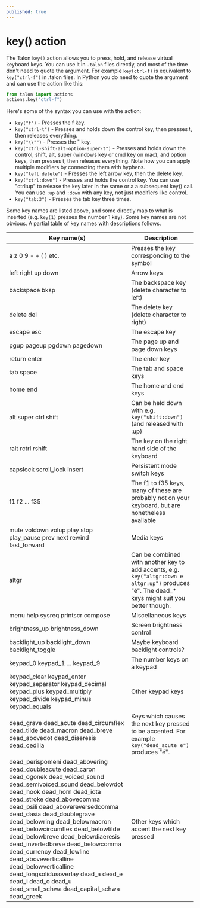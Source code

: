 ```yaml
---
published: true
---
```

# key() action

The Talon `key()` action allows you to press, hold, and release virtual keyboard keys. You can use it in `.talon` files directly, and most of the time don't need to quote the argument. For example `key(ctrl-f)` is equivalent to `key("ctrl-f")` in .talon files. In Python you do need to quote the argument and can use the action like this:

```python
from talon import actions
actions.key("ctrl-f")
```

Here's some of the syntax you can use with the action:

* `key("f")` - Presses the f key.
* `key("ctrl-t")` - Presses and holds down the control key, then presses t, then releases everything.
* `key("\\"")` - Presses the " key.
* `key("ctrl-shift-alt-option-super-t")` - Presses and holds down the control, shift, alt, super (windows key or cmd key on mac), and option keys, then presses t, then releases everything. Note how you can apply multiple modifiers by connecting them with hyphens.
* `key("left delete")` - Presses the left arrow key, then the delete key.
* `key("ctrl:down")` - Presses and holds the control key. You can use "ctrl:up" to release the key later in the same or a a subsequent key() call. You can use `:up` and `:down` with any key, not just modifiers like control.
* `key("tab:3")` - Presses the tab key three times.

Some key names are listed above, and some directly map to what is inserted (e.g. `key(1)` presses the number 1 key). Some key names are not obvious. A partial table of key names with descriptions follows.

| Key name(s) | Description |
| --- | --- |
| a z 0 9 - + ( ) etc. | Presses the key corresponding to the symbol |
| left right up down | Arrow keys |
| backspace bksp | The backspace key (delete character to left) |
| delete del | The delete key (delete character to right) |
| escape esc | The escape key |
| pgup pageup pgdown pagedown | The page up and page down keys |
| return enter | The enter key |
| tab space | The tab and space keys |
| home end | The home and end keys |
| alt super ctrl shift | Can be held down with e.g. `key("shift:down")` (and released with :up) |
| ralt rctrl rshift | The key on the right hand side of the keyboard |
| capslock scroll_lock insert | Persistent mode switch keys |
| f1 f2 ... f35 | The f1 to f35 keys, many of these are probably not on your keyboard, but are nonetheless available |
| mute voldown volup play stop play_pause prev next rewind fast_forward | Media keys |
| altgr | Can be combined with another key to add accents, e.g. `key("altgr:down e altgr:up")` produces "&eacute;". The dead_\* keys might suit you better though. |
| menu help sysreq printscr compose | Miscellaneous keys |
| brightness_up brightness_down | Screen brightness control |
| backlight_up backlight_down backlight_toggle | Maybe keyboard backlight controls? |
| keypad_0 keypad_1 ... keypad_9 | The number keys on a keypad |
| keypad_clear keypad_enter keypad_separator keypad_decimal keypad_plus keypad_multiply keypad_divide keypad_minus keypad_equals | Other keypad keys |
| dead_grave dead_acute dead_circumflex dead_tilde dead_macron dead_breve dead_abovedot dead_diaeresis dead_cedilla | Keys which causes the next key pressed to be accented. For example `key("dead_acute e")` produces "&eacute;". |
| dead_perispomeni dead_abovering dead_doubleacute dead_caron dead_ogonek dead_voiced_sound dead_semivoiced_sound dead_belowdot dead_hook dead_horn dead_iota dead_stroke dead_abovecomma dead_psili dead_abovereversedcomma dead_dasia dead_doublegrave dead_belowring dead_belowmacron dead_belowcircumflex dead_belowtilde dead_belowbreve dead_belowdiaeresis dead_invertedbreve dead_belowcomma dead_currency dead_lowline dead_aboveverticalline dead_belowverticalline dead_longsolidusoverlay dead_a dead_e dead_i dead_o dead_u dead_small_schwa dead_capital_schwa dead_greek | Other keys which accent the next key pressed |
